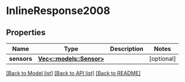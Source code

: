 # InlineResponse2008

## Properties
Name | Type | Description | Notes
------------ | ------------- | ------------- | -------------
**sensors** | [**Vec<::models::Sensor>**](Sensor.md) |  | [optional] 

[[Back to Model list]](../README.md#documentation-for-models) [[Back to API list]](../README.md#documentation-for-api-endpoints) [[Back to README]](../README.md)


